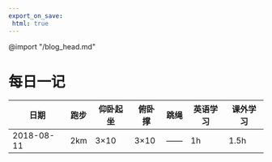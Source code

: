 ```yaml
---
export_on_save:
 html: true
---
```


@import "/blog_head.md"

# 每日一记

|日期|跑步|仰卧起坐|俯卧撑|跳绳|英语学习|课外学习|
|---|---|---|---|---|---|---|
|2018-08-11|2km|3×10|3×10|——|1h|1.5h|

